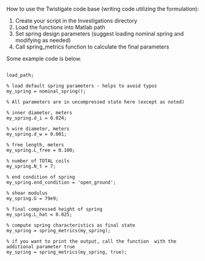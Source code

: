 How to use the Twistigate code base (writing code utilizing the formulation):
1. Create your script in the Investigations directory
2. Load the functions into Matlab path
3. Set spring design parameters (suggest loading nominal spring and modifying as needed)
4. Call spring_metrics function to calculate the final parameters

Some example code is below.

```

load_path;

% load default spring parameters - helps to avoid typos
my_spring = nominal_spring();

% All parameters are in uncompressed state here (except as noted)
	
% inner diameter, meters
my_spring.d_i = 0.024;

% wire diameter, meters
my_spring.d_w = 0.001;

% free length, meters
my_spring.L_free = 0.100;

% number of TOTAL coils
my_spring.N_t = 7;

% end condition of spring
my_spring.end_condition = 'open_ground';

% shear modulus
my_spring.G = 79e9;

% final compressed height of spring
my_spring.L_hat = 0.025;

% compute spring characteristics as final state
my_spring = spring_metrics(my_spring);

% if you want to print the output, call the function  with the additional parameter true
my_spring = spring_metrics(my_spring, true);

```

